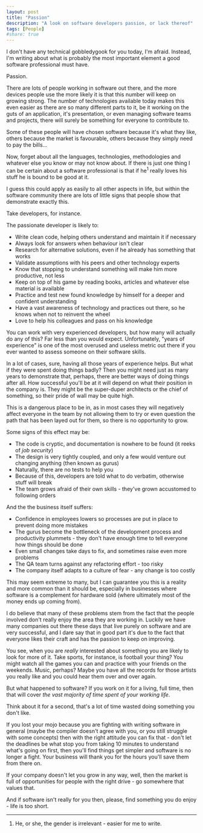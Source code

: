 ```yaml
---
layout: post
title: "Passion"
description: "A look on software developers passion, or lack thereof"
tags: [People]
#share: true
---
```


I don't have any technical gobbledygook for you today, I'm afraid.
Instead, I'm writing about what is probably the most important element
a good software professional must have.

Passion.

There are lots of people working in software out there, and the more devices people use
the more likely it is that this number will keep on growing strong.
The number of technologies available today makes this even easier as there
are so many different parts to it, be it working on the guts of an application,
it's presentation, or even managing software teams and projects, there will 
surely be something for everyone to contribute to.

Some of these people will have chosen software because it's what they like, others
because the market is favourable, others because they simply need to pay the 
bills...

Now, forget about all the languages, technologies, methodologies and whatever else you know
or may not know about. If there is just one thing I can be certain about
a software professional is that if he<sup>1</sup> really loves his stuff he is bound to be
good at it.

I guess this could apply as easily to all other aspects in life, but within
the software community there are lots of little signs that people show that
demonstrate exactly this.

Take developers, for instance.

The passionate developer is likely to:

* Write clean code, helping others understand and maintain it if necessary
* Always look for answers when behaviour isn't clear
* Research for alternative solutions, even if he already has something that works
* Validate assumptions with his peers and other technology experts
* Know that stopping to understand something will make him more productive, not less
* Keep on top of his game by reading books, articles and whatever else material is available
* Practice and test new found knowledge by himself for a deeper and confident understanding
* Have a vast awareness of technology and practices out there, so he knows when not to reinvent the wheel
* Love to help his colleagues and pass on his knowledge

You can work with very experienced developers, but
how many will actually do any of this? Far less than you would expect.
Unfortunately, "years of experience" is one of the most overused and useless
metric out there if you ever wanted to assess someone on their software skills.

In a lot of cases, sure, having all those years of experience helps. But what
if they were spent doing things badly? Then you might need just as many years to
demonstrate that, perhaps, there are better ways of doing things
after all. How successful you'll be at it will depend on what their position
in the company is. They might be the super-duper architects or the chief of something, 
so their pride of wall may be quite high.

This is a dangerous place to be in, as in most cases they will negatively affect
everyone in the team by not allowing them to try or even question the path that
has been layed out for them, so there is no opportunity to grow.

Some signs of this effect may be:

* The code is cryptic, and documentation is nowhere to be found (it reeks of *job security*)
* The design is very tightly coupled, and only a few would venture out changing anything (then known as gurus)
* Naturally, there are no tests to help you
* Because of this, developers are told what to do verbatim, otherwise stuff will break
* The team grows afraid of their own skills - they've grown accustomed to following orders

And the the business itself suffers:

* Confidence in employees lowers so processes are put in place to prevent doing more mistakes
* The gurus become the bottleneck of the development process and productivity plummets -
they don't have enough time to tell everyone how things should be done
* Even small changes take days to fix, and sometimes raise even more problems
* The QA team turns against any refactoring effort - too risky
* The company itself adapts to a culture of fear - any change is too costly

This may seem extreme to many, but I can guarantee you this is a reality and
more common than it should be, especially in businesses where software is a 
complement for hardware sold (where ultimately most of the money ends up coming from).

I do believe that many of these problems stem from the fact that the people
involved don't really enjoy the area they are working in.
Luckily we have many companies out there these days that live purely on software
and are very successful, and I dare say that in good part it's due to the fact
that everyone likes their craft and has the passion to keep on improving.

You see, when you are *really* interested about something you are likely to look
for more of it.
Take sports, for instance, is football your thing? You might watch all the games
you can and practice with your friends on the weekends.
Music, perhaps? Maybe you have all the records for those artists you really like
and you could hear them over and over again.

But what happened to software? If you work on it for a living, full time, then
that will cover *the vast majority of time spent of your working life*.

Think about it for a second, that's a lot of time wasted doing something you don't like.

If you lost your mojo because you are fighting with writing software in general (maybe
the compiler doesn't agree with you, or you still struggle with some concepts) then
with the right attitude you can fix that - don't let the deadlines be what stop
you from taking 10 minutes to understand what's going on first, then you'll find
things get simpler and software is no longer a fight.
Your business will thank you for the hours you'll save them from there on.

If your company doesn't let you grow in any way, well, then the market is
full of opportunities for people with the right drive - go somewhere that values that.

And if software isn't really for you then, please, find something you do enjoy -
life is too short.

---

1. He, or she, the gender is irrelevant - easier for me to write.
